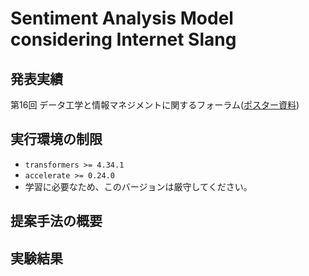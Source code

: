 # Sentiment Analysis Model considering Internet Slang

## 発表実績
第16回 データ工学と情報マネジメントに関するフォーラム([ポスター資料](https://drive.google.com/file/d/1epG7FTqm2PCWhgCPYqLY50oq5AhdWX2C/view?usp=drive_link))

## 実行環境の制限
* `transformers >= 4.34.1`
* `accelerate >= 0.24.0`
* 学習に必要なため、このバージョンは厳守してください。

## 提案手法の概要

## 実験結果


